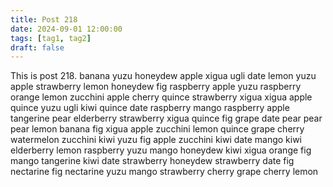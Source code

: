 ```yaml
---
title: Post 218
date: 2024-09-01 12:00:00
tags: [tag1, tag2]
draft: false
---
```

This is post 218.
banana
yuzu
honeydew
apple
xigua
ugli
date
lemon
yuzu
apple
strawberry
lemon
honeydew
fig
raspberry
apple
yuzu
raspberry
orange
lemon
zucchini
apple
cherry
quince
strawberry
xigua
xigua
apple
quince
yuzu
ugli
kiwi
quince
date
raspberry
mango
raspberry
apple
tangerine
pear
elderberry
strawberry
xigua
quince
fig
grape
date
pear
pear
pear
lemon
banana
fig
xigua
apple
zucchini
lemon
quince
grape
cherry
watermelon
zucchini
kiwi
yuzu
fig
apple
zucchini
kiwi
date
mango
kiwi
elderberry
lemon
raspberry
yuzu
mango
honeydew
kiwi
xigua
orange
fig
mango
tangerine
kiwi
date
strawberry
honeydew
strawberry
date
fig
nectarine
fig
nectarine
yuzu
mango
strawberry
cherry
grape
cherry
lemon
